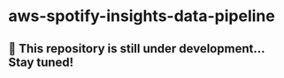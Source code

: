 # aws-spotify-insights-data-pipeline
## 🚀 This repository is still under development... Stay tuned!
